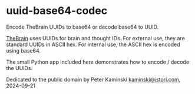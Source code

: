 # uuid-base64-codec
Encode TheBrain UUIDs to base64 or decode base64 to UUID.

[TheBrain](https://thebrain.com/) uses UUIDs for brain and thought IDs. For external use, they are standard UUIDs in ASCII hex. For internal use, the ASCII hex is encoded using base64.

The small Python app included here demonstrates how to encode / decode the UUIDs.

Dedicated to the public domain by Peter Kaminski <kaminski@istori.com>, 2024-09-21

